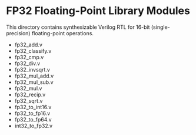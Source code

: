 # FP32 Floating-Point Library Modules

This directory contains synthesizable Verilog RTL for 16-bit (single-precision) floating-point operations.

* fp32_add.v
* fp32_classify.v
* fp32_cmp.v
* fp32_div.v
* fp32_invsqrt.v
* fp32_mul_add.v
* fp32_mul_sub.v
* fp32_mul.v
* fp32_recip.v
* fp32_sqrt.v
* fp32_to_int16.v
* fp32_to_fp16.v
* fp32_to_fp64.v
* int32_to_fp32.v

